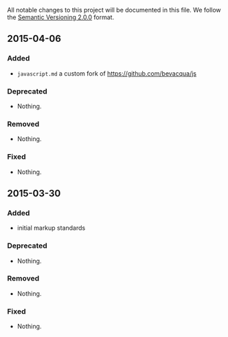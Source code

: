 All notable changes to this project will be documented in this file.
We follow the [Semantic Versioning 2.0.0](http://semver.org/) format.


## 2015-04-06

### Added
- `javascript.md` a custom fork of <https://github.com/bevacqua/js>

### Deprecated
- Nothing.

### Removed
- Nothing.

### Fixed
- Nothing.

## 2015-03-30

### Added
- initial markup standards

### Deprecated
- Nothing.

### Removed
- Nothing.

### Fixed
- Nothing.

